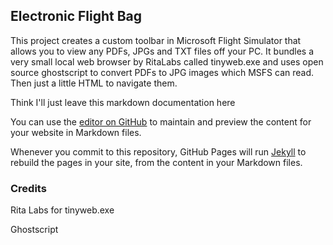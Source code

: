 ## Electronic Flight Bag

This project creates a custom toolbar in Microsoft Flight Simulator that allows you to view any PDFs, JPGs and TXT files off your PC. It bundles a very small local web browser by RitaLabs called tinyweb.exe and uses open source ghostscript to convert PDFs to JPG images which MSFS can read. Then just a little HTML to navigate them.


Think I'll just leave this markdown documentation here

You can use the [editor on GitHub](https://github.com/spit40/msfs_spit40_ebag/edit/gh-pages/index.md) to maintain and preview the content for your website in Markdown files.

Whenever you commit to this repository, GitHub Pages will run [Jekyll](https://jekyllrb.com/) to rebuild the pages in your site, from the content in your Markdown files.


### Credits

Rita Labs for tinyweb.exe

Ghostscript

